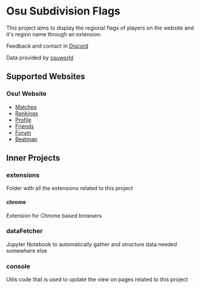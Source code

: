 # Osu Subdivision Flags

This project aims to display the regional flags of players on the website and it's region name through an extension.

Feedback and contact in [Discord](https://discord.gg/YjH34wpadx)

Data provided by [osuworld](https://osuworld.octo.moe/)

## Supported Websites

### Osu! Website

- [Matches](https://osu.ppy.sh/community/matches/110067650)
- [Rankings](https://osu.ppy.sh/rankings/osu/performance?country=ES)
- [Profile](https://osu.ppy.sh/users/4871211/fruits)
- [Friends](https://osu.ppy.sh/home/friends)
- [Forum](https://osu.ppy.sh/community/forums/topics/1686524?n=3)
- [Beatmap](https://osu.ppy.sh/beatmapsets/1508588#fruits/3734628)

## Inner Projects

### extensions

Folder with all the extensions related to this project

#### chrome

Extension for Chrome based browsers

### dataFetcher

Jupyter Notebook to automatically gather and structure data needed somewhere else

### console

Utils code that is used to update the view on pages related to this project


